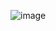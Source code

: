 ![image](https://github.com/Jrodri-19/TodoListJR/assets/145525087/f5c4fa88-2879-415c-98ae-cd208cf54422)
